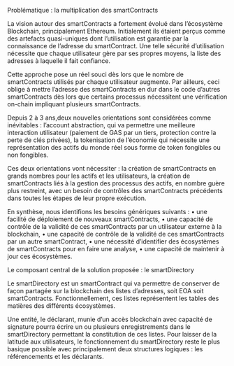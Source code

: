 Problématique : la multiplication des smartContracts

La vision autour des smartContracts a fortement évolué dans l’écosystème Blockchain, principalement Ethereum. Initialement ils étaient perçus comme des artefacts quasi-uniques dont l’utilisation est garantie par la connaissance de l’adresse du smartContract. Une telle sécurité d’utilisation nécessite que chaque utilisateur gère par ses propres moyens, la liste des adresses à laquelle il fait confiance.

Cette approche pose un réel souci dès lors que le nombre de smartContracts utilisés par chaque utilisateur augmente. Par ailleurs, ceci oblige à mettre l’adresse des smartContracts en dur dans le code d’autres smartContracts dès lors que certains processus nécessitent une vérification on-chain impliquant plusieurs smartContracts.

Depuis 2 à 3 ans,deux nouvelles orientations sont considérées comme inévitables : 
l’account abstraction, qui va permettre une meilleure interaction utilisateur (paiement de GAS par un tiers, protection contre la perte de clés privées),
la tokenisation de l’économie qui nécessite une représentation des actifs du monde réel sous forme de token fongibles ou non fongibles.

Ces deux orientations vont nécessiter : 
la création de smartContracts en grands nombres pour les actifs et les utilisateurs,
la création de smartContracts liés à la gestion des processus des actifs, en nombre guère plus restreint, avec un besoin de contrôles des smartContracts précédents dans toutes les étapes de leur propre exécution.

En synthèse, nous identifions les besoins génériques suivants : 
•  une facilité de déploiement de nouveaux smartContracts,
•  une capacité de contrôle de la validité de ces smartContracts par un utilisateur externe à la blockchain,
•  une capacité de contrôle de la validité de ces smartContracts par un autre smartContract,
•  une nécessité d’identifier des écosystèmes de smartContracts pour en faire une analyse,
•  une capacité de maintenir à jour ces écosystèmes.

Le composant central de la solution proposée : le smartDirectory

Le smartDirectory est un smartContract qui va permettre de conserver de façon partagée sur la blockchain des  listes d’adresses, soit EOA soit smartContracts. Fonctionnellement, ces listes représentent les tables des matières des différents écosystèmes.

Une entité, le déclarant, munie d’un accès blockchain avec capacité de signature pourra écrire un ou plusieurs enregistrements dans le smartDirectory permettant la constitution de ces listes. Pour laisser de la  latitude aux utilisateurs, le fonctionnement du smartDirectory reste le plus basique possible avec principalement deux structures logiques : les référencements et les déclarants.
